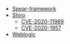 * [Spear-framework]()
* [Shiro]()
	* [CVE-2020-11989](shiro/cve-2020-11989.md)
	* [CVE-2020-1957](shiro/cve-2020-1957.md)
* [Weblogic]()

